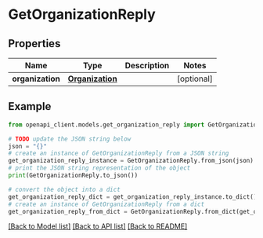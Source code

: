 # GetOrganizationReply


## Properties

Name | Type | Description | Notes
------------ | ------------- | ------------- | -------------
**organization** | [**Organization**](Organization.md) |  | [optional] 

## Example

```python
from openapi_client.models.get_organization_reply import GetOrganizationReply

# TODO update the JSON string below
json = "{}"
# create an instance of GetOrganizationReply from a JSON string
get_organization_reply_instance = GetOrganizationReply.from_json(json)
# print the JSON string representation of the object
print(GetOrganizationReply.to_json())

# convert the object into a dict
get_organization_reply_dict = get_organization_reply_instance.to_dict()
# create an instance of GetOrganizationReply from a dict
get_organization_reply_from_dict = GetOrganizationReply.from_dict(get_organization_reply_dict)
```
[[Back to Model list]](../README.md#documentation-for-models) [[Back to API list]](../README.md#documentation-for-api-endpoints) [[Back to README]](../README.md)


